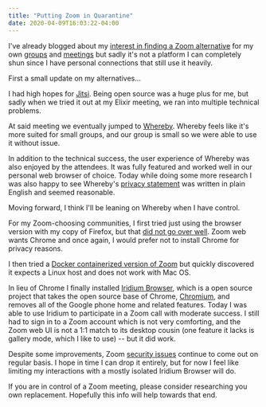 ```yaml
---
title: "Putting Zoom in Quarantine"
date: 2020-04-09T16:03:22-04:00
---
```


I've already blogged about my [interest in finding a Zoom alternative](http://mikezornek.com/posts/2020/3/zoom-google-hangout-alternatives/) for my own [groups](https://www.meetup.com/PhillyElixir/) and [meetings](http://mikezornek.com/posts/2020/4/open-office-hours/) but sadly it's not a platform I can completely shun since I have personal connections that still use it heavily.

First a small update on my alternatives...

I had high hopes for [Jitsi](https://jitsi.org/). Being open source was a huge plus for me, but sadly when we tried it out at my Elixir meeting, we ran into multiple technical problems.

At said meeting we eventually jumped to [Whereby](https://whereby.com/). Whereby feels like it's more suited for small groups, and our group is small so we were able to use it without issue.

In addition to the technical success, the user experience of Whereby was also enjoyed by the attendees. It was fully featured and worked well in our personal web browser of choice. Today while doing some more research I was also happy to see Whereby's [privacy statement](https://whereby.com/information/tos/privacy-policy/) was written in plain English and seemed reasonable.

Moving forward, I think I'll be leaning on Whereby when I have control. 

For my Zoom-choosing communities, I first tried just using the browser version with my copy of Firefox, but that [did not go over well](https://microblog.mikezornek.com/2020/04/07/tried-to-join.html). Zoom web wants Chrome and once again, I would prefer not to install Chrome for privacy reasons. 

I then tried a [Docker containerized version of Zoom](https://github.com/mdouchement/docker-zoom-us) but quickly discovered it expects a Linux host and does not work with Mac OS.

In lieu of Chrome I finally installed [Iridium Browser](https://iridiumbrowser.de/), which is a open source project that takes the open source base of Chrome, [Chromium](https://www.chromium.org/Home), and removes all of the Google phone home and related features. Today I was able to use Iridium to participate in a Zoom call with moderate success. I still had to sign in to a Zoom account which is not very comforting, and the Zoom web UI is not a 1:1 match to its desktop cousin (one feature it lacks is gallery mode, which I like to use) -- but it did work.

Despite some improvements, Zoom [security issues](https://citizenlab.ca/2020/04/move-fast-roll-your-own-crypto-a-quick-look-at-the-confidentiality-of-zoom-meetings/) continue to come out on regular basis. I hope in time I can drop it entirely, but for now I feel like limiting my interactions with a mostly isolated Iridium Browser will do.

If you are in control of a Zoom meeting, please consider researching you own replacement. Hopefully this info will help towards that end.
